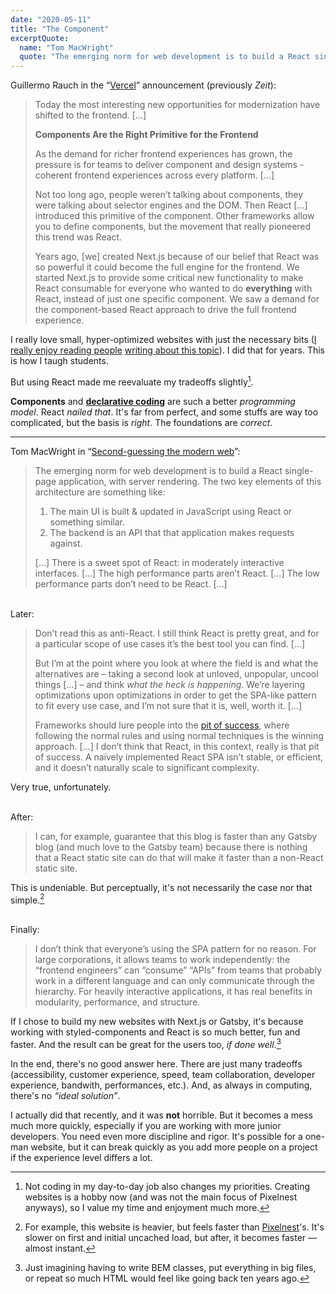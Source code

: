 ```yaml
---
date: "2020-05-11"
title: "The Component"
excerptQuote:
  name: "Tom MacWright"
  quote: "The emerging norm for web development is to build a React single-page application, with server rendering."
---
```


Guillermo Rauch in the “[Vercel](https://rauchg.com/2020/vercel)” announcement (previously _Zeit_):

> Today the most interesting new opportunities for modernization have shifted to the frontend. […]
>
> **Components Are the Right Primitive for the Frontend**
>
> As the demand for richer frontend experiences has grown, the pressure is for teams to deliver component and design systems - coherent frontend experiences across every platform. […]
>
> Not too long ago, people weren’t talking about components, they were talking about selector engines and the DOM. Then React […] introduced this primitive of the component. Other frameworks allow you to define components, but the movement that really pioneered this trend was React.
>
> Years ago, [we] created Next.js because of our belief that React was so powerful it could become the full engine for the frontend. We started Next.js to provide some critical new functionality to make React consumable for everyone who wanted to do **everything** with React, instead of just one specific component. We saw a demand for the component-based React approach to drive the full frontend experience.

I really love small, hyper-optimized websites with just the necessary bits ([I really enjoy reading people](https://macwright.org/2016/05/03/the-featherweight-website.html) [writing about this topic](https://paulstamatiou.com/about-this-website/)). I did that for years. This is how I taugh students.

But using React made me reevaluate my tradeoffs slightly[^1].

**Components** and [**declarative coding**](https://en.wikipedia.org/wiki/Declarative_programming) are such a better _programming model_. React _nailed that_. It's far from perfect, and some stuffs are way too complicated, but the basis is _right_. The foundations are _correct_.

---

Tom MacWright in “[Second-guessing the modern web](https://macwright.org/2020/05/10/spa-fatigue.html)”:

> The emerging norm for web development is to build a React single-page application, with server rendering. The two key elements of this architecture are something like:
>
> 1. The main UI is built & updated in JavaScript using React or something similar.
> 2. The backend is an API that that application makes requests against.
>
> […] There is a sweet spot of React: in moderately interactive interfaces. […] The high performance parts aren’t React. […] The low performance parts don’t need to be React. […]

<br />Later:

> Don’t read this as anti-React. I still think React is pretty great, and for a particular scope of use cases it’s the best tool you can find. […]
>
> But I’m at the point where you look at where the field is and what the alternatives are – taking a second look at unloved, unpopular, uncool things […] – and think _what the heck is happening_. We’re layering optimizations upon optimizations in order to get the SPA-like pattern to fit every use case, and I’m not sure that it is, well, worth it. […]
>
> Frameworks should lure people into the [pit of success](https://blog.codinghorror.com/falling-into-the-pit-of-success/), where following the normal rules and using normal techniques is the winning approach. […] I don’t think that React, in this context, really is that pit of success. A naïvely implemented React SPA isn’t stable, or efficient, and it doesn’t naturally scale to significant complexity.

Very true, unfortunately.

<br />After:

> I can, for example, guarantee that this blog is faster than any Gatsby blog (and much love to the Gatsby team) because there is nothing that a React static site can do that will make it faster than a non-React static site.

This is undeniable. But perceptually, it's not necessarily the case nor that simple.[^2]

<br />Finally:

> I don’t think that everyone’s using the SPA pattern for no reason. For large corporations, it allows teams to work independently: the “frontend engineers” can “consume” “APIs” from teams that probably work in a different language and can only communicate through the hierarchy. For heavily interactive applications, it has real benefits in modularity, performance, and structure.

If I chose to build my new websites with Next.js or Gatsby, it's because working with styled-components and React is so much better, fun and faster. And the result can be great for the users too, _if done well_.[^3]

In the end, there's no good answer here. There are just many tradeoffs (accessibility, customer experience, speed, team collaboration, developer experience, bandwith, performances, etc.). And, as always in computing, there's no _“ideal solution”_.


[^1]: Not coding in my day-to-day job also changes my priorities. Creating websites is a hobby now (and was not the main focus of Pixelnest anyways), so I value my time and enjoyment much more.
[^2]: For example, this website is heavier, but feels faster than [Pixelnest](https://pixelnest.io/)'s. It's slower on first and initial uncached load, but after, it becomes faster — almost instant.
[^3]: Just imagining having to write BEM classes, put everything in big files, or repeat so much HTML would feel like going back ten years ago.

  I actually did that recently, and it was **not** horrible. But it becomes a mess much more quickly, especially if you are working with more junior developers. You need even more discipline and rigor. It's possible for a one-man website, but it can break quickly as you add more people on a project if the experience level differs a lot.
